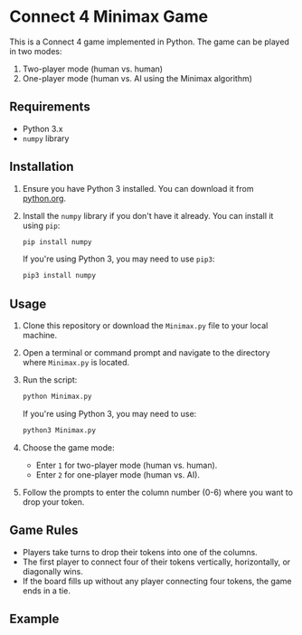 # Connect 4 Minimax Game

This is a Connect 4 game implemented in Python. The game can be played in two modes:
1. Two-player mode (human vs. human)
2. One-player mode (human vs. AI using the Minimax algorithm)

## Requirements

- Python 3.x
- `numpy` library

## Installation

1. Ensure you have Python 3 installed. You can download it from [python.org](https://www.python.org/downloads/).

2. Install the `numpy` library if you don't have it already. You can install it using `pip`:

    ```bash
    pip install numpy
    ```

    If you're using Python 3, you may need to use `pip3`:

    ```bash
    pip3 install numpy
    ```

## Usage

1. Clone this repository or download the `Minimax.py` file to your local machine.

2. Open a terminal or command prompt and navigate to the directory where `Minimax.py` is located.

3. Run the script:

    ```bash
    python Minimax.py
    ```

    If you're using Python 3, you may need to use:

    ```bash
    python3 Minimax.py
    ```

4. Choose the game mode:
    - Enter `1` for two-player mode (human vs. human).
    - Enter `2` for one-player mode (human vs. AI).

5. Follow the prompts to enter the column number (0-6) where you want to drop your token.

## Game Rules

- Players take turns to drop their tokens into one of the columns.
- The first player to connect four of their tokens vertically, horizontally, or diagonally wins.
- If the board fills up without any player connecting four tokens, the game ends in a tie.

## Example

